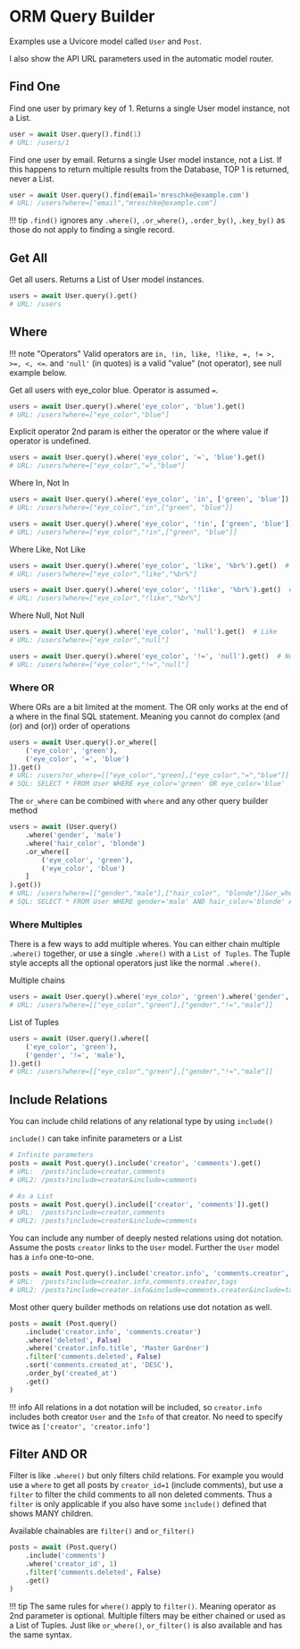 # ORM Query Builder

Examples use a Uvicore model called `User` and `Post`.

I also show the API URL parameters used in the automatic model router.


## Find One

Find one user by primary key of 1.  Returns a single User model instance, not a List.
```python
user = await User.query().find(1)
# URL: /users/1
```

Find one user by email.  Returns a single User model instance, not a List.  If this happens to return multiple results from the Database, TOP 1 is returned, never a List.
```python
user = await User.query().find(email='mreschke@example.com')
# URL: /users?where=["email","mreschke@example.com"]
```

!!! tip
    `.find()` ignores any `.where()`, `.or_where()`, `.order_by()`, `.key_by()` as those do not apply to finding a single record.





## Get All

Get all users.  Returns a List of User model instances.
```python
users = await User.query().get()
# URL: /users
```





## Where


!!! note "Operators"
    Valid operators are `in, !in, like, !like, =, != >, >=, <, <=`.
    and `'null'` (in quotes) is a valid "value" (not operator), see null example below.

Get all users with eye_color blue.  Operator is assumed `=`.
```python
users = await User.query().where('eye_color', 'blue').get()
# URL: /users?where=["eye_color","blue"]
```

Explicit operator
2nd param is either the operator or the where value if operator is undefined.
```python
users = await User.query().where('eye_color', '=', 'blue').get()
# URL: /users?where=["eye_color","=","blue"]
```

Where In, Not In
```python
users = await User.query().where('eye_color', 'in', ['green', 'blue']).get()  # In
# URL: /users?where=["eye_color","in",["green", "blue"]]

users = await User.query().where('eye_color', '!in', ['green', 'blue']).get()  # Not in
# URL: /users?where=["eye_color","!in",["green", "blue"]]
```

Where Like, Not Like
```python
users = await User.query().where('eye_color', 'like', '%br%').get()  # Like
# URL: /users?where=["eye_color","like","%br%"]

users = await User.query().where('eye_color', '!like', '%br%').get()  # Not like
# URL: /users?where=["eye_color","!like","%br%"]
```

Where Null, Not Null
```python
users = await User.query().where('eye_color', 'null').get()  # Like
# URL: /users?where=["eye_color","null"]

users = await User.query().where('eye_color', '!=', 'null').get()  # Not like
# URL: /users?where=["eye_color","!=","null"]
```



### Where OR

Where ORs are a bit limited at the moment.   The OR only works at the end of a where in the final SQL statement.  Meaning you cannot do complex (and (or) and (or)) order of operations

```python
users = await User.query().or_where([
    ('eye_color', 'green'),
    ('eye_color', '=', 'blue')
]).get()
# URL: /users?or_where=[["eye_color","green],["eye_color","=","blue"]]
# SQL: SELECT * FROM User WHERE eye_color='green' OR eye_color='blue'
```

The `or_where` can be combined with `where` and any other query builder method
```python
users = await (User.query()
    .where('gender', 'male')
    .where('hair_color', 'blonde')
    .or_where([
        ('eye_color', 'green'),
        ('eye_color', 'blue')
    ]
).get())
# URL: /users?where=[["gender","male"],["hair_color", "blonde"]]&or_where=[["eye_color","green"],["eye_color","blue"]]
# SQL: SELECT * FROM User WHERE gender='male' AND hair_color='blonde' AND (eye_color='green' OR eye_color='blue')
```




### Where Multiples

There is a few ways to add multiple wheres.  You can either chain multiple `.where()` together, or use a single `.where()` with a `List of Tuples`.  The Tuple style accepts all the optional operators just like the normal `.where()`.

Multiple chains
```python
users = await User.query().where('eye_color', 'green').where('gender', '!=', 'male').get()
# URL: /users?where=[["eye_color","green"],["gender","!=","male"]]
```

List of Tuples
```python
users = await (User.query().where([
    ('eye_color', 'green'),
    ('gender', '!=', 'male'),
]).get()
# URL: /users?where=[["eye_color","green"],["gender","!=","male"]]
```



## Include Relations

You can include child relations of any relational type by using `include()`

`include()` can take infinite parameters or a List
```python
# Infinite parameters
posts = await Post.query().include('creator', 'comments').get()
# URL:  /posts?include=creator,comments
# URL2: /posts?include=creator&include=comments

# As a List
posts = await Post.query().include(['creator', 'comments']).get()
# URL:  /posts?include=creator,comments
# URL2: /posts?include=creator&include=comments
```

You can include any number of deeply nested relations using dot notation.  Assume the posts `creator` links to the `User` model.  Further the `User` model has a `info` one-to-one.
```python
posts = await Post.query().include('creator.info', 'comments.creator', 'tags').get()
# URL:  /posts?include=creator.info,comments.creator,tags
# URL2: /posts?include=creator.info&include=comments.creator&include=tags
```

Most other query builder methods on relations use dot notation as well.
```python
posts = await (Post.query()
    .include('creator.info', 'comments.creator')
    .where('deleted', False)
    .where('creator.info.title', 'Master Gardner')
    .filter('comments.deleted', False)
    .sort('comments.created_at', 'DESC'),
    .order_by('created_at')
    .get()
)
```

!!! info
    All relations in a dot notation will be included, so `creator.info` includes both creator `User` and the `Info` of that creator.  No need to specify twice as `['creator', 'creator.info']`




## Filter AND OR

Filter is like `.where()` but only filters child relations.  For example you would use a `where` to get all posts by `creator_id=1` (include comments), but use a `filter` to filter the child comments to all non deleted comments.  Thus a `filter` is only applicable if you also have some `include()` defined that shows MANY children.

Available chainables are `filter()` and `or_filter()`

```python
posts = await (Post.query()
    .include('comments')
    .where('creator_id', 1)
    .filter('comments.deleted', False)
    .get()
)
```

!!! tip
    The same rules for `where()` apply to `filter()`.  Meaning operator as 2nd parameter is optional.  Multiple filters may be either chained or used as a List of Tuples.  Just like `or_where()`, `or_filter()` is also available and has the same syntax.

